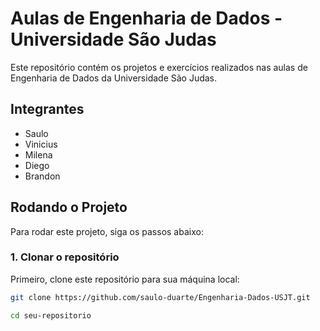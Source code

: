 # Aulas de Engenharia de Dados - Universidade São Judas

Este repositório contém os projetos e exercícios realizados nas aulas de Engenharia de Dados da Universidade São Judas.

## Integrantes

- Saulo
- Vinicius
- Milena
- Diego
- Brandon

## Rodando o Projeto

Para rodar este projeto, siga os passos abaixo:

### 1. Clonar o repositório

Primeiro, clone este repositório para sua máquina local:

```bash
git clone https://github.com/saulo-duarte/Engenharia-Dados-USJT.git

cd seu-repositorio
```
